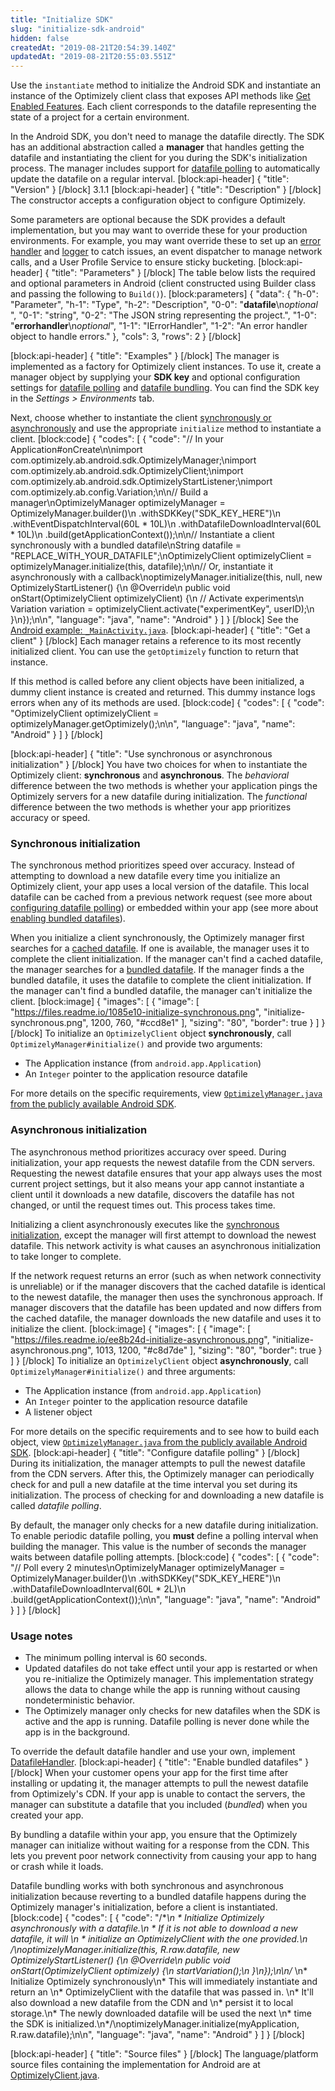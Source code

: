 ```yaml
---
title: "Initialize SDK"
slug: "initialize-sdk-android"
hidden: false
createdAt: "2019-08-21T20:54:39.140Z"
updatedAt: "2019-08-21T20:55:03.551Z"
---
```

Use the `instantiate` method to initialize the Android SDK and instantiate an instance of the Optimizely client class that exposes API methods like [Get Enabled Features](doc:get-enabled-features-android). Each client corresponds to the datafile representing the state of a project for a certain environment.

In the Android SDK, you don't need to manage the datafile directly. The SDK has an additional abstraction called a **manager** that handles getting the datafile and instantiating the client for you during the SDK's initialization process. The manager includes support for [datafile polling](#section-configure-datafile-polling) to automatically update the datafile on a regular interval.
[block:api-header]
{
  "title": "Version"
}
[/block]
3.1.1
[block:api-header]
{
  "title": "Description"
}
[/block]
The constructor accepts a configuration object to configure Optimizely.

Some parameters are optional because the SDK provides a default implementation, but you may want to override these for your production environments. For example, you may want override these to set up an [error handler](doc:customize-error-handler-android) and [logger](doc:customize-logger-android) to catch issues, an event dispatcher to manage network calls, and a User Profile Service to ensure sticky bucketing.
[block:api-header]
{
  "title": "Parameters"
}
[/block]
The table below lists the required and optional parameters in Android (client constructed using Builder class and passing the following to `Build()`).
[block:parameters]
{
  "data": {
    "h-0": "Parameter",
    "h-1": "Type",
    "h-2": "Description",
    "0-0": "**datafile**\n*optional* ",
    "0-1": "string",
    "0-2": "The JSON string representing the project.",
    "1-0": "**errorhandler**\n*optional*",
    "1-1": "IErrorHandler",
    "1-2": "An error handler object to handle errors."
  },
  "cols": 3,
  "rows": 2
}
[/block]

[block:api-header]
{
  "title": "Examples"
}
[/block]
The manager is implemented as a factory for Optimizely client instances. To use it, create a manager object by supplying your **SDK key** and optional configuration settings for [datafile polling](#section-configure-datafile-polling) and [datafile bundling](#section-enable-bundled-datafiles). You can find the SDK key in the *Settings > Environments* tab.

Next, choose whether to instantiate the client [synchronously or asynchronously](#section-use-synchronous-or-asynchronous-initialization) and use the appropriate `initialize` method to instantiate a client.
[block:code]
{
  "codes": [
    {
      "code": "// In your Application#onCreate\n\nimport com.optimizely.ab.android.sdk.OptimizelyManager;\nimport com.optimizely.ab.android.sdk.OptimizelyClient;\nimport com.optimizely.ab.android.sdk.OptimizelyStartListener;\nimport com.optimizely.ab.config.Variation;\n\n// Build a manager\nOptimizelyManager optimizelyManager = OptimizelyManager.builder()\n    .withSDKKey(\"SDK_KEY_HERE\")\n    .withEventDispatchInterval(60L * 10L)\n    .withDatafileDownloadInterval(60L * 10L)\n    .build(getApplicationContext());\n\n// Instantiate a client synchronously with a bundled datafile\nString datafile = \"REPLACE_WITH_YOUR_DATAFILE\";\nOptimizelyClient optimizelyClient = optimizelyManager.initialize(this, datafile);\n\n// Or, instantiate it asynchronously with a callback\noptimizelyManager.initialize(this, null, new OptimizelyStartListener() {\n    @Override\n    public void onStart(OptimizelyClient optimizelyClient) {\n        // Activate experiments\n        Variation variation = optimizelyClient.activate(\"experimentKey\", userID);\n    }\n});\n\n",
      "language": "java",
      "name": "Android"
    }
  ]
}
[/block]
See the [Android example: `_MainActivity.java`](https://gist.github.com/mauerbac/64d2c638b72e38de603f511601dd2b91).
[block:api-header]
{
  "title": "Get a client"
}
[/block]
Each manager retains a reference to its most recently initialized client. You can use the `getOptimizely` function to return that instance.

If this method is called before any client objects have been initialized, a dummy client instance is created and returned. This dummy instance logs errors when any of its methods are used.
[block:code]
{
  "codes": [
    {
      "code": "OptimizelyClient optimizelyClient = optimizelyManager.getOptimizely();\n\n",
      "language": "java",
      "name": "Android"
    }
  ]
}
[/block]

[block:api-header]
{
  "title": "Use synchronous or asynchronous initialization"
}
[/block]
You have two choices for when to instantiate the Optimizely client: **synchronous** and **asynchronous**. The *behavioral* difference between the two methods is whether your application pings the Optimizely servers for a new datafile during initialization. The *functional* difference between the two methods is whether your app prioritizes accuracy or speed.

### Synchronous initialization

The synchronous method prioritizes speed over accuracy. Instead of attempting to download a new datafile every time you initialize an Optimizely client, your app uses a local version of the datafile. This local datafile can be cached from a previous network request (see more about [configuring datafile polling](#section-configure-datafile-polling)) or embedded within your app (see more about [enabling bundled datafiles](#section-enable-bundled-datafiles)).

When you initialize a client synchronously, the Optimizely manager first searches for a [cached datafile](#section-configure-datafile-polling). If one is available, the manager uses it to complete the client initialization. If the manager can't find a cached datafile, the manager searches for a [bundled datafile](#section-enable-bundled-datafiles). If the manager finds a the bundled datafile, it uses the datafile to complete the client initialization. If the manager can't find a bundled datafile, the manager can't initialize the client.
[block:image]
{
  "images": [
    {
      "image": [
        "https://files.readme.io/1085e10-initialize-synchronous.png",
        "initialize-synchronous.png",
        1200,
        760,
        "#ccd8e1"
      ],
      "sizing": "80",
      "border": true
    }
  ]
}
[/block]
To initialize an `OptimizelyClient` object **synchronously**, call `OptimizelyManager#initialize()` and provide two arguments:

* The Application instance (from `android.app.Application`)
* An `Integer` pointer to the application resource datafile

For more details on the specific requirements, view [`OptimizelyManager.java` from the publicly available Android SDK](https://github.com/optimizely/android-sdk/blob/master/android-sdk/src/main/java/com/optimizely/ab/android/sdk/OptimizelyManager.java).

### Asynchronous initialization

The asynchronous method prioritizes accuracy over speed. During initialization, your app requests the newest datafile from the CDN servers. Requesting the newest datafile ensures that your app always uses the most current project settings, but it also means your app cannot instantiate a client until it downloads a new datafile, discovers the datafile has not changed, or until the request times out. This process takes time.

Initializing a client asynchronously executes like the [synchronous initialization](#section-synchronous-initialization), except the manager will first attempt to download the newest datafile. This network activity is what causes an asynchronous initialization to take longer to complete.

If the network request returns an error (such as when network connectivity is unreliable) or if the manager discovers that the cached datafile is identical to the newest datafile, the manager then uses the synchronous approach. If manager discovers that the datafile has been updated and now differs from the cached datafile, the manager downloads the new datafile and uses it to initialize the client.
[block:image]
{
  "images": [
    {
      "image": [
        "https://files.readme.io/ee8b24d-initialize-asynchronous.png",
        "initialize-asynchronous.png",
        1013,
        1200,
        "#c8d7de"
      ],
      "sizing": "80",
      "border": true
    }
  ]
}
[/block]
To initialize an `OptimizelyClient` object **asynchronously**, call `OptimizelyManager#initialize()` and three arguments:

* The Application instance (from `android.app.Application`)
* An `Integer` pointer to the application resource datafile
* A listener object

For more details on the specific requirements and to see how to build each object, view [`OptimizelyManager.java` from the publicly available Android SDK](https://github.com/optimizely/android-sdk/blob/master/android-sdk/src/main/java/com/optimizely/ab/android/sdk/OptimizelyManager.java).
[block:api-header]
{
  "title": "Configure datafile polling"
}
[/block]
During its initialization, the manager attempts to pull the newest datafile from the CDN servers. After this, the Optimizely manager can periodically check for and pull a new datafile at the time interval you set during its initialization. The process of checking for and downloading a new datafile is called *datafile polling*.

By default, the manager only checks for a new datafile during initialization. To enable periodic datafile polling, you **must** define a polling interval when building the manager. This value is the number of seconds the manager waits between datafile polling attempts. 
[block:code]
{
  "codes": [
    {
      "code": "// Poll every 2 minutes\nOptimizelyManager optimizelyManager = OptimizelyManager.builder()\n  .withSDKKey(\"SDK_KEY_HERE\")\n  .withDatafileDownloadInterval(60L * 2L)\n  .build(getApplicationContext());\n\n",
      "language": "java",
      "name": "Android"
    }
  ]
}
[/block]
### Usage notes

* The minimum polling interval is 60 seconds.
* Updated datafiles do not take effect until your app is restarted or when you re-initialize the Optimizely manager. This implementation strategy allows the data to change while the app is running without causing nondeterministic behavior.
* The Optimizely manager only checks for new datafiles when the SDK is active and the app is running. Datafile polling is never done while the app is in the background.

To override the default datafile handler and use your own, implement [DatafileHandler](https://github.com/optimizely/android-sdk/blob/master/datafile-handler/src/main/java/com/optimizely/ab/android/datafile_handler/DatafileHandler.java).
[block:api-header]
{
  "title": "Enable bundled datafiles"
}
[/block]
When your customer opens your app for the first time after installing or updating it, the manager attempts to pull the newest datafile from Optimizely's CDN. If your app is unable to contact the servers, the manager can substitute a datafile that you included (_bundled_) when you created your app.

By bundling a datafile within your app, you ensure that the Optimizely manager can initialize without waiting for a response from the CDN. This lets you prevent poor network connectivity from causing your app to hang or crash while it loads.

Datafile bundling works with both synchronous and asynchronous initialization because reverting to a bundled datafile happens during the Optimizely manager's initialization, before a client is instantiated.
[block:code]
{
  "codes": [
    {
      "code": "/**\n * Initialize Optimizely asynchronously with a datafile.\n *  If it is not able to download a new datafile, it will \n *  initialize an OptimizelyClient with the one provided.\n */\noptimizelyManager.initialize(this, R.raw.datafile, new OptimizelyStartListener() {\n    @Override\n    public void onStart(OptimizelyClient optimizely) {\n        startVariation();\n    }\n});\n\n/** \n* Initialize Optimizely synchronously\n*  This will immediately instantiate and return an \n*  OptimizelyClient with the datafile that was passed in. \n*  It'll also download a new datafile from the CDN and \n*  persist it to local storage.\n*  The newly downloaded datafile will be used the next \n*  time the SDK is initialized.\n*/\noptimizelyManager.initialize(myApplication, R.raw.datafile);\n\n",
      "language": "java",
      "name": "Android"
    }
  ]
}
[/block]

[block:api-header]
{
  "title": "Source files"
}
[/block]
The language/platform source files containing the implementation for Android are at [OptimizelyClient.java](https://github.com/optimizely/android-sdk/tree/master/android-sdk/src/main/java/com/optimizely/ab/android/sdk).